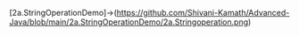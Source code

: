[2a.StringOperationDemo]->(https://github.com/Shivani-Kamath/Advanced-Java/blob/main/2a.StringOperationDemo/2a.Stringoperation.png)
